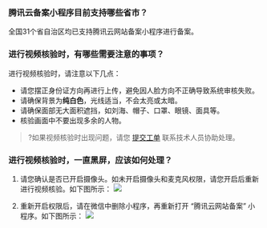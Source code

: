 ### 腾讯云备案小程序目前支持哪些省市？
全国31个省自治区均已支持腾讯云网站备案小程序进行备案。


### 进行视频核验时，有哪些需要注意的事项？
进行视频核验时，请注意以下几点：
- 请您摆正身份证方向再进行上传，避免因人脸方向不正确导致系统审核失败。
- 请确保背景为**纯白色**，光线适当，不会太亮或太暗。
- 请确保面部无大面积遮挡，如刘海、帽子、口罩、眼镜、面具等。
- 核验画面中不要出现多余的人物。

>?如果视频核验时出现问题，请您 [提交工单](https://console.cloud.tencent.com/workorder/category) 联系技术人员协助处理。


### 进行视频核验时，一直黑屏，应该如何处理？
1. 请您确认是否已开启摄像头。如未开启摄像头和麦克风权限，请您开启后重新进行视频核验。如下图所示：
![](https://main.qcloudimg.com/raw/03d8ecee698aaccf26772078d9eec100.png)

2. 重新开启权限后，请在微信中删除小程序，再重新打开 “腾讯云网站备案” 小程序。如下图所示：
![](https://main.qcloudimg.com/raw/c3962d0e164c703480cf056b36558ba7.png)

